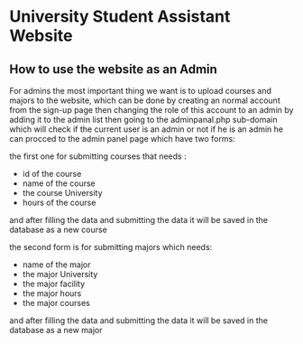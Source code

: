 <h1>University Student Assistant Website</h1>

<h2> How to use the website as an Admin</h2>
For admins the most important thing we want is to upload courses and majors to the website, which can be done by creating an normal account from the sign-up page then changing the role of this account to an admin by adding it to the admin list then going to the adminpanal.php sub-domain which will check if the current user is an admin or not if he is an admin he can procced to the admin panel page which have two forms:

the first one for submitting courses that needs :
- id of the course
- name of the course
- the course University
- hours of the course

and after filling the data and submitting the data it will be saved in the database as a new course

the second form is for submitting majors which needs:
- name of the major
- the major University
- the major facility
- the major hours
- the major courses

and after filling the data and submitting the data it will be saved in the database as a new major
